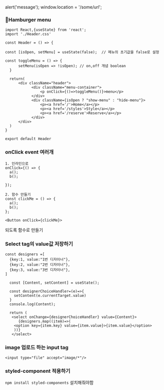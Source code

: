 alert('message');
window.location = '/some/url';

### 🍔Hamburger menu
```
import React,{useState} from 'react';
import './Header.css'
  
const Header = () => {

const [isOpen, setMenu] = useState(false);  // 메뉴의 초기값을 false로 설정

const toggleMenu = () => {
      setMenu(isOpen => !isOpen); // on,off 개념 boolean
  }

  return(
      <div className="header">
            <div className="menu-container">
                <p onClick={()=>toggleMenu()}>menu</p>
            </div>
            <div className={isOpen ? "show-menu" : "hide-menu"}>
                <p><a href='/'>Home</a></p>
                <p><a href='/styles'>Style</a></p>
                <p><a href='/reserve'>Reserve</a></p>
            </div>
      </div>
  )
}

export default Header
```

### onClick event 여러개
```
1. 인라인으로
onClick={() => {
  a();
  b();

});

2. 함수 만들기
const clickMe = () => {
  a();
  b();
};

<Button onClick={clickMe}>
```
되도록 함수로 만들기

### Select tag의 value값 저장하기
```
const designers =[
  {key:1, value:"1번 디자이너"},
  {key:2, value:"2번 디자이너"},
  {key:3, value:"3번 디자이너"},
]

  const [Content, setContent] = useState();

  const designerChoiceHandler=(e)=>{
    setContent(e.currentTarget.value)
  }
  console.log(Content);
  
  return (
   <select onChange={designerChoiceHandler} value={Content}>
      {designers.map((item)=>(
    <option key={item.key} value={item.value}>{item.value}</option>
    ))}
   </select>
```

### image 업로드 하는 input tag
 ```<input type="file" accept="image/*"/>```
 
### styled-component 적용하기
```npm install styled-components``` 설치해줘야함
